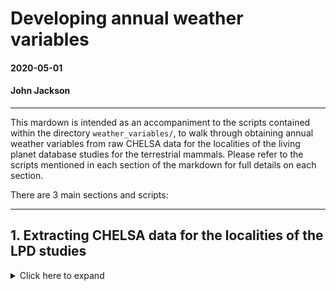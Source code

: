 # Developing annual weather variables

#### 2020-05-01 
#### John Jackson

---

This mardown is intended as an accompaniment to the scripts contained within the directory `weather_variables/`, to walk through obtaining annual weather variables from raw CHELSA data for the localities of the living planet database studies for the terrestrial mammals. Please refer to the scripts mentioned in each section of the markdown for full details on each section.

There are 3 main sections and scripts:

---

## 1. Extracting CHELSA data for the localities of the LPD studies
<details>
  <summary>Click here to expand</summary>

### `chelsa_extraction_pilot.R`

The first task is to extract values of temperature and precipitation from the CHELSA raster files for the localities of our LPD studies. The limitation here is the computational intensity of extracting values from such large raster files. This issue is addressed neatly using methods of extraction from the `exactextractr` package alongside `raster`.

For the mammal data, we restricted the raw data to only include years that overlapped with the CHELSA data i.e. 1979-2013. Furthermore, for each of the studies that remained after this restrictions, we expanded the data out to inlclude all year-month combinations from 1979-2013 for each study. This to give us full timeseries to do decompositions and extract anomalies later on. The data looks like this:

```
## 1a. Mammal living planet data

glimpse(mam)
Rows: 480,060
Columns: 6
$ ID        <dbl> 28, 28, 28, 28, 28, 28, 28, 28, 28, 28, 28, 28, 28, 28, 28, 28, 28, 28, 28, 28,…
$ Binomial  <chr> "Acinonyx_jubatus", "Acinonyx_jubatus", "Acinonyx_jubatus", "Acinonyx_jubatus",…
$ Latitude  <dbl> -2.33333, -2.33333, -2.33333, -2.33333, -2.33333, -2.33333, -2.33333, -2.33333,…
$ Longitude <dbl> 34.58333, 34.58333, 34.58333, 34.58333, 34.58333, 34.58333, 34.58333, 34.58333,…
$ year      <int> 1979, 1979, 1979, 1979, 1979, 1979, 1979, 1979, 1979, 1979, 1979, 1979, 1980, 1…
$ month     <int> 1, 2, 3, 4, 5, 6, 7, 8, 9, 10, 11, 12, 1, 2, 3, 4, 5, 6, 7, 8, 9, 10, 11, 12, 1…
```

Where each study has a unique ID, is on a particular species (Binomial), and has location information in Latitiude and Longitude (although not necessarily specific location). Note that we also have year and month, which begins in January 1979 (the start of the study).

Then we set up a `files_df` data.frame, which stores the file paths, year and month of each of the rasters for indexing when we extract the data.

```
## 1b. CHELSA raster file lists

# from the UCloud - you select the files you want to use when creating the job
U_t <- "CHELSA/temperature"
U_p <- "CHELSA/precipitation"

files_temp <- paste(U_t, list.files(U_t), sep = "/")
files_precip <- paste(U_p, list.files(U_p), sep = "/")

files_df <- tibble(files_temp, files_precip) %>% 
  mutate(year = map_int(files_temp, ~ as.integer(strsplit(.x, "_")[[1]][3]))) %>% 
  mutate(month = map_int(files_temp, ~ as.integer(strsplit(.x, "_")[[1]][4])))
```
---

### Extract raster values

Now we go through the files and find the studies in the mammal data that are associated with the year/month combination of that files_df row, and extract the CHELSA data for it. In the code below, x is the current row of the files_df data. Once we have the c_species (current species data) tibble and the rasters in chelsa_temp and chelsa_precip, we set the NA values of precipitation, which are those above 65000. Then, we have to convert the mammal data to the coordinate reference system of the raster files, which is *WGS84*. 

```
  # 1. extract the right data
  c_species = dplyr::filter(mam,
                            year == files_df[x,]$year,
                            month == files_df[x,]$month)
  
  chelsa_temp   = raster(x = files_df[x,]$files_temp)
  chelsa_precip = raster(x = files_df[x,]$files_precip)
  
  # incorporating NAs
  chelsa_precip[values(chelsa_precip) > 65000] = NA_real_
  
    # 2. Converting the species data to spatial data and aligning with CHELSA coordinate reference
  coordinates(c_species) = c("Longitude","Latitude")
  pbase = "+proj=longlat +datum=WGS84 +no_defs +ellps=WGS84 +towgs84=0,0,0"
  proj4string(c_species) = pbase
  c_species = spTransform(c_species, crs(chelsa_temp))
  

```
Then we extract the necessary data. The `raster` package enables you to do this with square bracket indexing.

```
  #_________________________________________________________________________________________________
  # 3a. Extract the climate data from exact points- Takes a while
  cells_sp = cellFromXY(chelsa_temp, c_species)
  c_species$raster_cell = cells_sp
  c_species$temp = chelsa_temp[cells_sp] / 10 - 273.15 # Kelvin to celcius
  c_species$precip = chelsa_precip[cells_sp]
```
---

### Considering buffers

There are several potential problems with extracting just a single raster value for each mammal study in each month-year. The coordinates given in the data may not be in reference to the specific location of the population, and more just an indication of the general location of the study area. The location noted might also not be biologically relavent to the study species. For migratory species for example, a much broader climatic area my be covered by the population. 

Therefore, creating buffers of varying radius around each study site enables us to (partially) address some of these spatial difficulties. The `rgeos` package gives us tools to create a buffer with a specific radius around our coordinate points. The only slight hurdle here is that we are in a *WGS84* CRS, which would mean the buffer radius is in radians. We first have to convert the coordinates to the *UTM* CRS, which projects in meters. The result of the buffer is a spatial polygon, for which we want to extract a weighted mean from the raster cells it overlaps. This is acheived with the `exactextract` package. This makes things much much faster than traditional indexing. This general code, here for a buffer of 50m (essentially the exact raster point) is as follows:

```
  # 3b. Extracting the climate data from a small buffer radius of 50m - if ~identical will use this
  ## Key advantage is using exactextractr, which uses C++ coding to do raster operations much faster.
  ## First convert to the Universal Transverse Mercator projection system to buffer in m accurately
  
  p_utm = CRS("+proj=utm +datum=WGS84")
  utm = spTransform(c_species, p_utm)
  
  # buffer width is the radius in units of the CRS, using 50 line segments for the 
  # approximation of a circle and the study ID as our ID variable
  csp_buff_small = rgeos::gBuffer(utm, width = 50, quadsegs = 50,
                                  byid = TRUE, id = utm$ID)
  
  ## Convert back to WGS84 to extract from CHELSA and convert to sf type
  csp_buff_wgs_small = sf::st_as_sf(spTransform(csp_buff_small, 
                                                CRS("+proj=longlat +datum=WGS84 +no_defs +ellps=WGS84 +towgs84=0,0,0")))
  c_species$temp_50m = (exact_extract(x = chelsa_temp, y = csp_buff_wgs_small, 
                                      fun = "mean", progress = FALSE)/10) - 273.15
  c_species$precip_50m = exact_extract(x = chelsa_precip, y = csp_buff_wgs_small, 
                                       fun = "mean", progress = FALSE)
```

This is then repeated in our code for a radius of 5km and a radius of 50km, which give different levels of spatial scales to explore in terms of population responses (see correlations of these buffer values in additional plots in `/plots/developing_annual_weather_variables/`). To visualise this concept more intuatively, imagine a study taking place at the University of Southern Denmark in Odense, DK, with coordinates Long = 10.425869, Lat = 55.368266. Then, we can represent the areas that we would use for each of our raster calculations together. In the plot below, you can see the exact study location (point) and the buffer radius polygons of 5 and 50km, respectively.

<img src="../plots/developing_annual_weather_variables/buffer_example_sdu.jpeg" width="800" />

These extractions, both exact and for buffer polygons were repeated for all year-month combinations for the CHELSA data and all ~2500 studies. The result is a dataset, named `mam_chelsa` of monthly weather variables at all the different study localities:

![](../plots/chelsa_raw/temp_mam.jpeg)
![](../plots/chelsa_raw/precip_mam.jpeg)

<details>

---

## 2. Time series decomposition of the raw CHELSA data
<details>
  <summary>Click here to expand</summary>

### `weather_decomposition.R`

When an organism/population responds to the weather, we hypothesise it will more often respond to deviations from the weather that is expected, rather than to raw weather, which has seasonal variation etc that organisms have evolved to track. Therefore, in addition to the raw weather variables, we also want to evaluate these devaitions, or anomalies in the weather.

We are opting to do this using an **Additive Seasonal Decomposition by Loess**, or **STL**, decomposition. This uses a loess smoothing approach to estimate the seasonal (annual cycle) and trend (mean change across the time series) components, and then the additional remainder not accounted for by the seasonal or trend components. This remainder, or anomaly component, gives us the deviation in the weather compared to what is expected.

Here, we will walk through an example of this for temperature for a single study: Cheetah in Tanzania:

```
## Test - temp for ID 28 - Cheetah
temp_test <- mam_chelsa %>% 
  filter(ID == 28) %>% 
  dplyr::select(ID, Binomial, 
                Longitude, Latitude, 
                year, month, temp) %>% 
  mutate(date = as.Date(paste0(year, "-", month, "-", "01")), # first day of the month - justified? matters?
         temp = as.numeric(scale(temp))) 
```

Note that we have scaled the temperature values using a z transformation and that we are converting the month and year to have a formal date format. We scaled all weather values (particularly important for precipitation) to minimise the seasonality of the final anomalies and to ensure they were normally distributed. The scaled raw temperature for the Cheetah study between 1979-2013 is as follows.

![](../plots/developing_annual_weather_variables/temp_scale_cheetah_example.jpeg)

The decomposition is straightforward using base functions in R that are efficient at handling time-series objects. First we have to convert our temperatures and dates to a time-series object though, which requires us to use the `zoo` package. The frequency of the time-series is 12, because we have monthly observations, and we are starting from the first month of 1979.

```
test_ts <- ts(zoo(temp_test$temp, order.by= temp_test$date),
               frequency=12, start=c(1979,1))
```

Then we perform the STL decomposition using the `stl` function in base R. There are lots of arguments in the stl function, but it is critical to control the s.window - number of years (in our case) in the seasonal window with which the seasonal component can vary in magnitude across, and the t.window - number of monthly (in our case) observations with which to estimate the basis dimensions of the trend component. We opted to use a relatively low value of s.window to account for studies that have had changes in seasonal weather patterns over recent decades, and a large t.window value to extract only the ~linear underlying trend.

```
test_stl <- stl(test_ts, s.window=7, t.window = 1000)
```

This additive decomposition gives us the seasonal, trend, and anomaly components, that we can extract quite easily for further use. This is how the decomposition looks like for the Cheetah study.

<img src="../plots/developing_annual_weather_variables/weather_decomposition_example_cheetah.jpeg" width="650" />

Then, in the rest of the script, we repeat the STL decomposition for each of our studies and weather variable buffer scales. In the plots/ directory are examples of temperature and precipitaion decompositions for ten randomly sampled studies. This data also enables us to explore the relative variation in the seasonal component compared to the anomaly component, because, for example, we expect that in highly seasonal envrionments at more extreme latitudes, we will see more seasonal patterns, whereas at lower latitudes we expect less variation in the season and more in the anomaly. 

These anomalies give us a sensible evaluation of the devaitions of weather in each month of our study, and are stored in the `chelsa_stl` object.

<details>

---

## 3. Calculating annual weather variables
<details>
  <summary>Click here to expand</summary>
  
### `annual_weather_variables.R`

The final step of getting weather variables that we can assess with respect to abundance changes is to calculate a set of annual weather variables from the anomalies that can be linked to abundance. There are several potential candiates for aspects of the weather anomalies that species may be responding to, including the central tendancy,  maxima/minima, variance, moments, or number of extreme values. 

In `annual_weather_variables.R`, we load in the `chelsa_stl` RDS file, and then calculate annual summary statistics for each study and each buffer scale.

```
mam_chelsa_annual <- chelsa_stl %>% 
  group_by(ID, scale) %>% 
  # adding summary stats for 8 and 9 for the full time series - odd values
  mutate(temp_anomaly_sd = sd(temp_anomaly),
         temp_anomaly_mean = mean(temp_anomaly),
         precip_anomaly_sd = sd(precip_anomaly),
         precip_anomaly_mean = mean(precip_anomaly),
         temp_odd = temp_anomaly_mean + (2*temp_anomaly_sd),
         precip_odd = precip_anomaly_mean + (2*precip_anomaly_sd)) %>% 
  ungroup() %>% 
  group_by(ID, year, scale) %>% 
  summarise(Binomial = Binomial[1], 
            Longitude = Longitude[1], 
            Latitude = Latitude[1],
            
            # 1) Mean climate variable - raw central tendency
            mean_temp = mean(temp),
            mean_precip = mean(precip),
            
            # 2) Mean anomaly - central tendency
            mean_temp_anomaly = mean(temp_anomaly),
            mean_precip_anomaly = mean(precip_anomaly),
            
            # 3) Mean absolute anomaly - central tendency
            mean_abtemp_anomaly = mean(abs(temp_anomaly)),
            mean_abprecip_anomaly = mean(abs(precip_anomaly)),
            
            # 4) Maximum/minimum anomaly
            max_temp_anomaly = max(temp_anomaly),
            max_precip_anomaly = max(precip_anomaly),
            
            min_temp_anomaly = min(temp_anomaly),
            min_precip_anomaly = min(precip_anomaly),
            
            # 5) Anomaly variance
            temp_anomaly_variance = var(temp_anomaly),
            precip_anomaly_variance = var(precip_anomaly),
            
            # 6) Anomaly skewness - Symmetry of the distribution
            temp_anomaly_skewness = skewness(temp_anomaly),
            precip_anomaly_skewness = skewness(precip_anomaly),
            
            # 7) Anomaly Kurtosis - weight of the tails relative to the rest of the distribution - not peakedness
            temp_anomaly_kurtosis = kurtosis(temp_anomaly),
            precip_anomaly_kurtosis = kurtosis(precip_anomaly),
            
            # 8) no. odd months - extreme values
            num_odd_months_temp = length(which(abs(temp_anomaly) > temp_odd[1])),
            num_odd_months_precip = length(which(abs(precip_anomaly) > precip_odd[1])),
            
            # 9) no. consecutive odd months - extreme values
            num_consecutive_odd_months_temp = 
              length(which(diff(which(abs(temp_anomaly) > temp_odd[1])) == 1)),
            num_consecutive_odd_months_precip = 
              length(which(diff(which(abs(precip_anomaly) > precip_odd[1])) == 1))) %>% 
  ungroup()
```

These 9 variables describe several aspects of annual weather for each of our study localities. The variables are also related to one another, which is represented by the following pairs plots.

![](../plots/developing_annual_weather_variables/temp_annual_weather_correlations.jpeg)
![](../plots/developing_annual_weather_variables/precip_annual_weather_correlations.jpeg)

</details>

---





